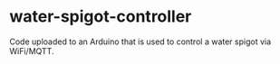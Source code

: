# water-spigot-controller
Code uploaded to an Arduino that is used to control a water spigot via WiFi/MQTT.
